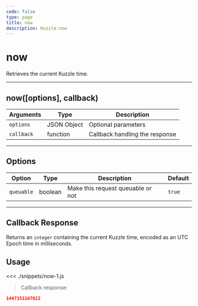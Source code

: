 ```yaml
---
code: false
type: page
title: now
description: Kuzzle:now
---
```


# now

Retrieves the current Kuzzle time.

---

## now([options], callback)

| Arguments  | Type        | Description                    |
| ---------- | ----------- | ------------------------------ |
| `options`  | JSON Object | Optional parameters            |
| `callback` | function    | Callback handling the response |

---

## Options

| Option     | Type    | Description                       | Default |
| ---------- | ------- | --------------------------------- | ------- |
| `queuable` | boolean | Make this request queuable or not | `true`  |

---

## Callback Response

Returns an `integer` containing the current Kuzzle time, encoded as an UTC Epoch time in milliseconds.

## Usage

<<< ./snippets/now-1.js

> Callback response:

```json
1447151167622
```

